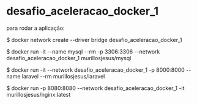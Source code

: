 # desafio_aceleracao_docker_1

para rodar a aplicação:

$ docker network create --driver bridge desafio_aceleracao_docker_1

$ docker run -it --name mysql --rm -p 3306:3306 --network desafio_aceleracao_docker_1 murillosjesus/mysql

$ docker run -it --network desafio_aceleracao_docker_1 -p 8000:8000 --name laravel --rm murillosjesus/laravel

$ docker run -p 8080:8080 --network desafio_aceleracao_docker_1  -it murillosjesus/nginx:latest



